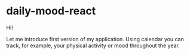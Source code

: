 # daily-mood-react

Hi!

Let me introduce first version of my application. 
Using calendar you can track, for example, your physical activity or mood throughout the year. 

